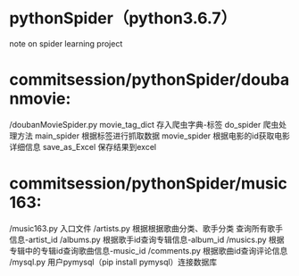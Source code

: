 # pythonSpider（python3.6.7）
note on spider learning project

# commitsession/pythonSpider/doubanmovie:
/doubanMovieSpider.py
movie_tag_dict 存入爬虫字典-标签
do_spider 爬虫处理方法
main_spider 根据标签进行抓取数据
movie_spider 根据电影的id获取电影详细信息
save_as_Excel 保存结果到excel

# commitsession/pythonSpider/music163:
/music163.py  入口文件
/artists.py 根据根据歌曲分类、歌手分类 查询所有歌手信息-artist_id
/albums.py  根据歌手id查询专辑信息-album_id
/musics.py  根据专辑中的专辑id查询歌曲信息-music_id
/comments.py 根据歌曲id查询评论信息
/mysql.py 用户pymysql（pip install pymysql）连接数据库
